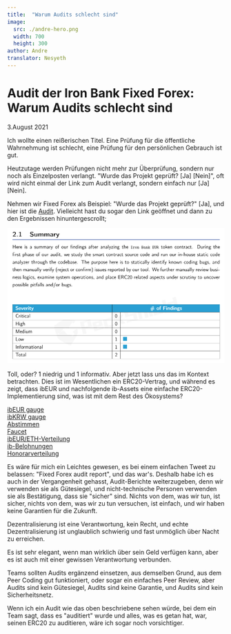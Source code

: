 ```yaml
---
title:  "Warum Audits schlecht sind"
image:
  src: ./andre-hero.png
  width: 700
  height: 300
author: Andre
translator: Nesyeth
---
```


# Audit der Iron Bank Fixed Forex: Warum Audits schlecht sind

3.August 2021

Ich wollte einen reißerischen Titel. Eine Prüfung für die öffentliche Wahrnehmung ist schlecht, eine Prüfung für den persönlichen Gebrauch ist gut.

Heutzutage werden Prüfungen nicht mehr zur Überprüfung, sondern nur noch als Einzelposten verlangt. "Wurde das Projekt geprüft? [Ja] [Nein]", oft wird nicht einmal der Link zum Audit verlangt, sondern einfach nur [Ja][Nein].

Nehmen wir Fixed Forex als Beispiel: "Wurde das Projekt geprüft?" [Ja], und hier ist die [Audit](https://github.com/andrecronje/fixed-forex-audit/blob/main/PeckShield-Audit-Report-ERC20-ibEUR-v1.0.pdf). Vielleicht hast du sogar den Link geöffnet und dann zu den Ergebnissen hinuntergescrollt;

![](1.png?w=935&h=581)

Toll, oder? 1 niedrig und 1 informativ. Aber jetzt lass uns das im Kontext betrachten. Dies ist im Wesentlichen ein ERC20-Vertrag, und während es zeigt, dass ibEUR und nachfolgende ib-Assets eine einfache ERC20-Implementierung sind, was ist mit dem Rest des Ökosystems?

[ibEUR gauge](https://etherscan.io/address/0x9d7ca778d067045a9d6b871c9d28589875308018)  
[ibKRW gauge](https://etherscan.io/address/0x8992fd229b574b8083de1249bc6fd3711fda45dd)  
[Abstimmen](https://etherscan.io/address/0xd9c8620c0c0b866b7b5180d2d70093165340326d)  
[Faucet](https://etherscan.io/address/0x7d254d9adc588126edaee52a1029278180a802e8)  
[ibEUR/ETH-Verteilung](https://etherscan.io/address/0x1da8a6fe33bd35b99505d67843eec9fa124f2d4b)  
[ib-Belohnungen](https://etherscan.io/address/0x83893c4a42f8654c2dd4ff7b4a7cd0e33ae8c859)  
[Honorarverteilung](https://etherscan.io/address/0x27761efeb0c7b411e71d0fd0aee5dde35c810cc2)

Es wäre für mich ein Leichtes gewesen, es bei einem einfachen Tweet zu belassen: "Fixed Forex audit report", und das war's. Deshalb habe ich es auch in der Vergangenheit gehasst, Audit-Berichte weiterzugeben, denn wir verwenden sie als Gütesiegel, und nicht-technische Personen verwenden sie als Bestätigung, dass sie "sicher" sind. Nichts von dem, was wir tun, ist sicher, nichts von dem, was wir zu tun versuchen, ist einfach, und wir haben keine Garantien für die Zukunft.

Dezentralisierung ist eine Verantwortung, kein Recht, und echte Dezentralisierung ist unglaublich schwierig und fast unmöglich über Nacht zu erreichen.

Es ist sehr elegant, wenn man wirklich über sein Geld verfügen kann, aber es ist auch mit einer gewissen Verantwortung verbunden.

Teams sollten Audits ergänzend einsetzen, aus demselben Grund, aus dem Peer Coding gut funktioniert, oder sogar ein einfaches Peer Review, aber Audits sind kein Gütesiegel, Audits sind keine Garantie, und Audits sind kein Sicherheitsnetz.

Wenn ich ein Audit wie das oben beschriebene sehen würde, bei dem ein Team sagt, dass es "auditiert" wurde und alles, was es getan hat, war, seinen ERC20 zu auditieren, wäre ich sogar noch vorsichtiger.